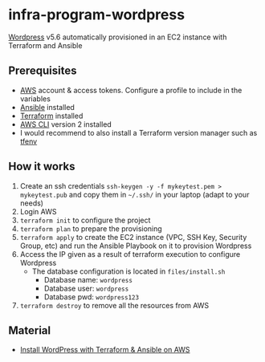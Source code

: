 # infra-program-wordpress

[Wordpress](https://wordpress.com/) v5.6 automatically provisioned in an EC2 instance with Terraform and Ansible

## Prerequisites

- [AWS](https://aws.amazon.com/) account & access tokens. Configure a profile to include in the variables
- [Ansible](https://www.ansible.com/) installed
- [Terraform](https://www.terraform.io/) installed
- [AWS CLI](https://aws.amazon.com/cli/) version 2 installed
- I would recommend to also install a Terraform version manager such as [tfenv](https://github.com/tfutils/tfenv)

## How it works

1) Create an ssh credentials `ssh-keygen -y -f mykeytest.pem > mykeytest.pub` and copy them in `~/.ssh/` in your laptop (adapt to your needs)
2) Login AWS
3) `terraform init` to configure the project
4) `terraform plan` to prepare the provisioning
5) `terraform apply` to create the EC2 instance (VPC, SSH Key, Security Group, etc) and run the Ansible Playbook on it to provision Wordpress
6) Access the IP given as a result of terraform execution to configure Wordpress
   - The database configuration is located in `files/install.sh` 
     - Database name: `wordpress`
     - Database user: `wordpress`
     - Database pwd: `wordpress123`
7) `terraform destroy` to remove all the resources from AWS

## Material

- [Install WordPress with Terraform & Ansible on AWS](https://devops-treff.de/2020/03/27/install-wordpress-with-terraform-on-aws/)
